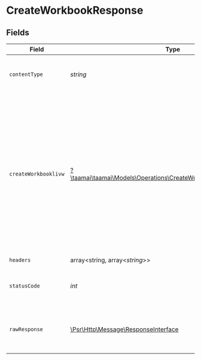 # CreateWorkbookResponse


## Fields

| Field                                                                                                                                                                                                             | Type                                                                                                                                                                                                              | Required                                                                                                                                                                                                          | Description                                                                                                                                                                                                       | Example                                                                                                                                                                                                           |
| ----------------------------------------------------------------------------------------------------------------------------------------------------------------------------------------------------------------- | ----------------------------------------------------------------------------------------------------------------------------------------------------------------------------------------------------------------- | ----------------------------------------------------------------------------------------------------------------------------------------------------------------------------------------------------------------- | ----------------------------------------------------------------------------------------------------------------------------------------------------------------------------------------------------------------- | ----------------------------------------------------------------------------------------------------------------------------------------------------------------------------------------------------------------- |
| `contentType`                                                                                                                                                                                                     | *string*                                                                                                                                                                                                          | :heavy_check_mark:                                                                                                                                                                                                | HTTP response content type for this operation                                                                                                                                                                     |                                                                                                                                                                                                                   |
| `createWorkbooklivw`                                                                                                                                                                                              | [?\taamai\taamai\Models\Operations\CreateWorkbookCreateWorkbooklivw](../../Models/Operations/CreateWorkbookCreateWorkbooklivw.md)                                                                                 | :heavy_minus_sign:                                                                                                                                                                                                | OK                                                                                                                                                                                                                | {<br/>"status": "success",<br/>"message": "Workbook has been successfully created",<br/>"data": {<br/>"user_id": "40",<br/>"name": "soban2",<br/>"updated_at": "2023-09-22T14:27:03Z",<br/>"created_at": "2023-09-22T14:27:03Z",<br/>"id": 39<br/>}<br/>} |
| `headers`                                                                                                                                                                                                         | array<string, array<*string*>>                                                                                                                                                                                    | :heavy_check_mark:                                                                                                                                                                                                | N/A                                                                                                                                                                                                               |                                                                                                                                                                                                                   |
| `statusCode`                                                                                                                                                                                                      | *int*                                                                                                                                                                                                             | :heavy_check_mark:                                                                                                                                                                                                | HTTP response status code for this operation                                                                                                                                                                      |                                                                                                                                                                                                                   |
| `rawResponse`                                                                                                                                                                                                     | [\Psr\Http\Message\ResponseInterface](https://www.php-fig.org/psr/psr-7/#33-psrhttpmessageresponseinterface)                                                                                                      | :heavy_check_mark:                                                                                                                                                                                                | Raw HTTP response; suitable for custom response parsing                                                                                                                                                           |                                                                                                                                                                                                                   |
